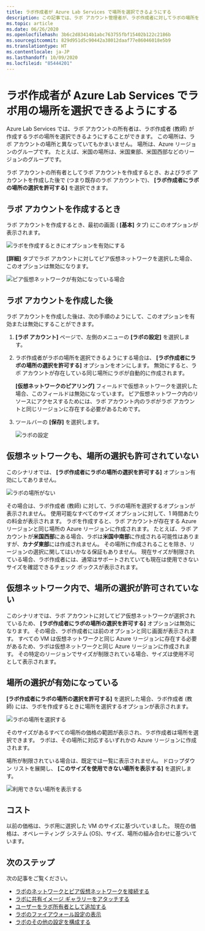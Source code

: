 ```yaml
---
title: ラボ作成者が Azure Lab Services で場所を選択できるようにする
description: この記事では、ラボ アカウント管理者が、ラボ作成者に対してラボの場所を選択できるようにする方法について説明します。
ms.topic: article
ms.date: 06/26/2020
ms.openlocfilehash: 3b6c2d83414b1abc763755fbf15402b122c2186b
ms.sourcegitcommit: 829d951d5c90442a38012daaf77e86046018e5b9
ms.translationtype: HT
ms.contentlocale: ja-JP
ms.lasthandoff: 10/09/2020
ms.locfileid: "85444201"
---
```

# <a name="allow-lab-creator-to-pick-location-for-the-lab-in-azure-lab-services"></a>ラボ作成者が Azure Lab Services でラボ用の場所を選択できるようにする
Azure Lab Services では、ラボ アカウントの所有者は、ラボ作成者 (教師) が作成するラボの場所を選択できるようにすることができます。 この場所は、ラボ アカウントの場所と異なっていてもかまいません。 場所は、Azure リージョンのグループです。 たとえば、米国の場所は、米国東部、米国西部などのリージョンのグループです。 

ラボ アカウントの所有者としてラボ アカウントを作成するとき、およびラボ アカウントを作成した後で (つまり既存のラボ アカウントで)、 **[ラボ作成者にラボの場所の選択を許可する]** を選択できます。 

## <a name="at-the-time-of-lab-account-creation"></a>ラボ アカウントを作成するとき
ラボ アカウントを作成するとき、最初の画面 ( **[基本]** タブ) にこのオプションが表示されます。 

![ラボを作成するときにオプションを有効にする](./media/allow-lab-creator-pick-lab-location/create-lab-account.png)

**[詳細]** タブでラボ アカウントに対してピア仮想ネットワークを選択した場合、このオプションは無効になります。  

![ピア仮想ネットワークが有効になっている場合](./media/allow-lab-creator-pick-lab-location/peer-virtual-network.png)


## <a name="after-the-lab-account-is-created"></a>ラボ アカウントを作成した後
ラボ アカウントを作成した後は、次の手順のようにして、このオプションを有効または無効にすることができます。 

1. **[ラボ アカウント]** ページで、左側のメニューの **[ラボの設定]** を選択します。
2. ラボ作成者がラボの場所を選択できるようにする場合は、 **[ラボ作成者にラボの場所の選択を許可する]** オプションをオンにします。 無効にすると、ラボ アカウントが存在している同じ場所にラボが自動的に作成されます。 
    
    **[仮想ネットワークのピアリング]** フィールドで仮想ネットワークを選択した場合、このフィールドは無効になっています。 ピア仮想ネットワーク内のリソースにアクセスするためには、ラボ アカウント内のラボがラボ アカウントと同じリージョンに存在する必要があるためです。 
1. ツールバーの **[保存]** を選択します。 

    ![ラボの設定](./media/allow-lab-creator-pick-lab-location/lab-settings.png)

## <a name="no-virtual-network-and-location-selection-isnt-allowed"></a>仮想ネットワークも、場所の選択も許可されていない
このシナリオでは、 **[ラボ作成者にラボの場所の選択を許可する]** オプション有効にしてありません。 

![ラボの場所がない](./media/allow-lab-creator-pick-lab-location/lab-no-location.png)

その場合は、ラボ作成者 (教師) に対して、ラボの場所を選択するオプションが表示されません。 使用可能なすべてのサイズ オプションに対して、1 時間あたりの料金が表示されます。 ラボを作成すると、ラボ アカウントが存在する Azure リージョンと同じ場所の Azure リージョンに作成されます。 たとえば、ラボ アカウントが**米国西部**にある場合、ラボは**米国中南部**に作成される可能性はありますが、**カナダ東部**には作成されません。 その場所に作成されることを除き、リージョンの選択に関してはいかなる保証もありません。 現在サイズが制限されている場合、ラボ作成者には、通常はサポートされていても現在は使用できないサイズを確認できるチェック ボックスが表示されます。 

## <a name="in-virtual-network-and-location-selection-isnt-allowed"></a>仮想ネットワーク内で、場所の選択が許可されていない
このシナリオでは、ラボ アカウントに対してピア仮想ネットワークが選択されているため、 **[ラボ作成者にラボの場所の選択を許可する]** オプションは無効になります。 その場合、ラボ作成者には前のオプションと同じ画面が表示されます。 すべての VM は仮想ネットワークと同じ Azure リージョンに存在する必要があるため、ラボは仮想ネットワークと同じ Azure リージョンに作成されます。 その特定のリージョンでサイズが制限されている場合、サイズは使用不可として表示されます。 

## <a name="location-selection-is-enabled"></a>場所の選択が有効になっている
**[ラボ作成者にラボの場所の選択を許可する]** を選択した場合、ラボ作成者 (教師) には、ラボを作成するときに場所を選択するオプションが表示されます。 

![ラボの場所を選択する](./media/allow-lab-creator-pick-lab-location/location-selection.png)

そのサイズがあるすべての場所の価格の範囲が表示され、ラボ作成者は場所を選択できます。 ラボは、その場所に対応するいずれかの Azure リージョンに作成されます。

場所が制限されている場合は、既定では一覧に表示されません。 ドロップダウン リストを展開し、 **[このサイズを使用できない場所を表示する]** を選択します。 

![利用できない場所を表示する](./media/allow-lab-creator-pick-lab-location/show-unavailable-locations.png)

## <a name="cost"></a>コスト
以前の価格は、ラボ用に選択した VM のサイズに基づいていました。 現在の価格は、オペレーティング システム (OS)、サイズ、場所の組み合わせに基づいています。 

## <a name="next-steps"></a>次のステップ
次の記事をご覧ください。

- [ラボのネットワークとピア仮想ネットワークを接続する](how-to-connect-peer-virtual-network.md)
- [ラボに共有イメージ ギャラリーをアタッチする](how-to-attach-detach-shared-image-gallery.md)
- [ユーザーをラボ所有者として追加する](how-to-add-user-lab-owner.md)
- [ラボのファイアウォール設定の表示](how-to-configure-firewall-settings.md)
- [ラボのその他の設定を構成する](how-to-configure-lab-accounts.md)